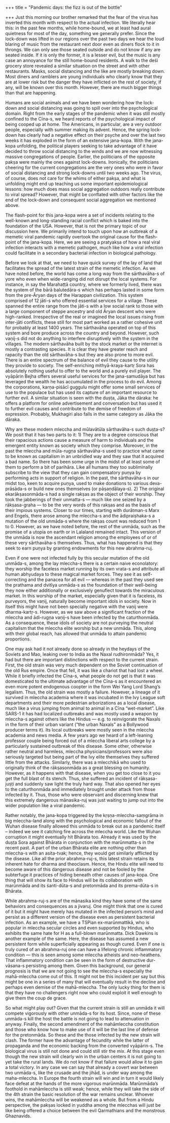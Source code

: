 +++
title = "Pandemic days: the fizz is out of the bottle"

+++
Just this morning our brother remarked that the fear of the virus has
inverted this month with respect to the actual infection. We literally
hear this: in the past few months, while home-bound, we at least had
aural quietness for most of the day, something we generally prefer.
Since the lock-down was lifted in our regions over the past two days we
hear the loud blaring of music from the restaurant next door even as
diners flock to it in throngs. We can only see those seated outside and
do not know if any are seated inside. If it is only the former, it is a
lesser evil, but the music is any case an annoyance for the still
home-bound residents. A walk to the deśi grocery store revealed a
similar situation on the street and with other restaurants. Masks,
social distancing and the like are mostly breaking down. Most diners and
ramblers are young individuals who clearly know that they are at lower
risk but the danger they have inflicted on the rest of society, if any,
will be known over this month. However, there are much bigger things
than that are happening.

Humans are social animals and we have been wondering how the lock-down
and social distancing was going to spill over into the psychological
domain. Right from the early stages of the pandemic when it was still
mostly confined to the Cīna-s, we heard reports of the psychological
impact of being cooped up at home. The Americans, in particular, are a
very outdoor people, especially with summer making its advent. Hence,
the spring lock-down has clearly had a negative effect on their psyche
and over the last two weeks it has exploded in the form of an extensive
jana-kopa. With the jana-kopa unfolding, the political players seeking
to take advantage of it have decided to throw social distancing to the
winds and we are now witnessing massive congregations of people.
Earlier, the politicians of the opposite pakṣa were mainly the ones
against lock-downs. Ironically, the politicians cheering for the current
congregations are the very ones who were in favor of social distancing
and strong lock-downs until two weeks ago. The virus, of course, does
not care for the whims of either pakṣa, and what is unfolding might end
up teaching us some important epidemiological lessons: how much does
mass social aggregation outdoors really contribute to viral spread?
However, that might be conflated with other factors like the end of the
lock-down and consequent social aggregation we mentioned above.

The flash-point for this jana-kopa were a set of incidents relating to
the well-known and long-standing racial conflict which is baked into the
foundation of the USA. However, that is not the primary topic of our
discussion here. We primarily intend to touch upon how an outbreak of a
memetic viral pandemic rapidly overtook the original cause for the
flash-point of the jana-kopa. Here, we are seeing a pratyakṣa of how a
real viral infection interacts with a memetic pathogen, much like how a
viral infection could facilitate in a secondary bacterial infection in
biological pathology.

Before we look at that, we need to have quick survey of the lay of land
that facilitates the spread of the latest strain of the memetic
infection. As we have noted before, the world has come a long way from
the sārthavāha-s of yore who even when wide-ranging did not disrupt the
local systems. For instance, in say the Marahaṭṭā country, where we
formerly lived, there was the system of the bārā balutedāra-s which has
perhaps lasted in some form from the pre-Āryan days of the Harappan
civilization. This system comprised of 12 jāti-s who offered essential
services for a village. These spanned the entire range from the jāti-s
with a low social rank to those with a large component of steppe
ancestry and old Āryan descent who were high-ranked. Irrespective of the
real or imagined the local issues rising from inter-jāti conflicts,
these still for most part worked as a rather cohesive unit for probably
at least 1400 years. The sārthavāha operated on top of this system and
bore produce across the country and beyond. However, such vaṇij-s did
not do anything to interfere disruptively with the system in the
villages. The modern sārthavāha built by the stock market or the
internet is mostly a contrasting species. It is clear they have greater
reach and rapacity than the old sārthavāha-s but they are also prone to
more evil. There is an entire spectrum of the balance of evil they cause
to the utility they provide to society. The self-enriching
mithyā-kraya-kartṛ Sora has absolutely nothing useful to offer to the
world and a purely evil player. The vyāpārin Bejha offers several useful
services for the jana-samudāya but has leveraged the wealth he has
accumulated in the process to do evil. Among the corporations,
karṇa-piśācī guggulu might offer some small services of use to the
populace but has used its capture of an important resource to further
evil. A similar situation is seen with the duṣṭa, Jāka the dāraka: he
offers a platform for online advertisement and conversation but has used
it to further evil causes and contribute to the demise of freedom of
expression. Probably, Mukhagiri also falls in the same category as Jāka
the dāraka.

Why are these modern mleccha and mūlavātūla sārthavāha-s such duṣṭa-s?
We posit that it has two parts to it: 1) They are to a degree conscious
that their rapacious actions cause a measure of harm to individuals and
the emergent entity known as society which they comprise. Moreover, in
the past the mleccha and mūla-rugṇa sārthavāha-s used to practice what
came to be known as capitalism in an unbridled way and they saw that it
acquired a bad name. So there has been some urge in the midst of at
least some of them to perform a bit of parihāra. Like all humans they
too subliminally subscribe to the view that they can gain compensatory
puṇya by performing acts in support of religion. In the past, the
sārthavāha-s in our midst too, keen to acquire puṇya, used to make
donations to various deva-prāsāda-s or build new ones themselves (or
pāṣaṇdālaya-s). 2) The original ekarākṣasonmāda-s had a single rakṣas
as the object of their worship. They took the jabberings of their
unmatta-s — much like one seized by a rākṣasa-graha — to be the very
words of this rakṣas and as the basis of their impious systems. Closer
to our times, starting with durātman-s Marx and Engels, there arose
among the mleccha-s and the ādipraiṣhaka-s a mutation of the old
unmāda-s where the rakṣas count was reduced from 1 to 0. However, as we
have noted before, the rest of the unmāda, such as the promise of a
utopia on earth or in Lalaland remained intact. This version of the
unmāda is now the ascendant religion among the employees of or of these
very sārthavāha-s themselves. Thus, what has happened is that they seek
to earn puṇya by granting endowments for this new abrahma-ruj.

Even if one were not infected fully by this secular mutation of the old
unmāda-s, among the lay mleccha-s there is a certain naive econolatory:
they worship the faceless market running by its own vrata-s and
attribute all human abhyudaya to these magical market forces. They see
it as self-correcting and the panacea for all evil — whereas in the past
they used see the prathama and dvitīya unmāda-s as the foundation of
their well-being they now either additionally or exclusively genuflect
towards the miraculous market. In this worship of the market, especially
given that it is faceless, its purveyors, the vaṇij, naturally become
important idols in society. Now in itself this might have not been
specially negative with the vaṇij were dharma-kartṛ-s. However, as we
saw above a significant fraction of the mleccha and ādi-rugṇa vaṇij-s
have been infected by the caturthonmāda. As a consequence, these idols
of society are not purveying the neutral capitalism that the mleccha
elite worship but a new unmāda. This, along with their global reach, has
allowed that unmāda to attain pandemic proportions.

One may ask had it not already done so already in the heydays of the
Soviets and Mao, leaking over to India as the Naxal rudhironmāda? Yes,
it had but there are important distinctions with respect to the current
strain. First, the old strain was very much dependent on the Soviet
continuation of the old Rus empire. Once that fell, it was like a
chariot that had lost a wheel. While it briefly infected the Cīna-s,
what people do not get is that it was domesticated to the ultimate
advantage of the Cīna-s as it encountered an even more potent endogenous
coopter in the form Wei Yang Lord Shang’s legalism. Thus, the old strain
was mostly a failure. However, a lineage of it survived in mleccha
academia where it was incubated in the Ivy League soft departments and
their more pedestrian arborizations as a local disease, much like a
virus jumping from animal to animal in a Cīna “wet-market”. Like SARS-1
it has had localized outbreaks and was mostly used a weapon by mleccha-s
against others like the Hindus — e.g. to reinvigorate the Naxals in the
form of their urban variant (“the urban Naxals” as a Bollywood producer
terms it). Its local outbreaks were mostly seen in the mleccha academia
and news media. A few years ago we heard of a left-leaning professor
couple being forced out of a mleccha liberal arts college by a
particularly sustained outbreak of this disease. Some other, otherwise
rather neutral and harmless, mleccha physicians/professors were also
seriously targeted but being part of the Ivy elite themselves they
suffered little from the attacks. Similarly, there was a mlecchikā who
used to originally think of the rākṣasonmāda as a great blessing on
humanity. However, as it happens with that disease, when you get too
close to it you get the full blast of its stench. Thus, she suffered an
incident of rākṣasa-juṣṭi and suddenly saw light the truly hard way.
That also opened her eyes to the caturthonmāda and immediately brought
under attack from those infected by it. Thus, those who were observant
and discerning knew that this extremely dangerous mānasika-ruj was just
waiting to jump out into the wider population like a viral pandemic.

Rather notably, the jana-kopa triggered by the kṛṣṇa-mleccha-saṃgrāma in
big mleccha-land along with the psychological and economic fallout of
the Wuhan disease finally allowed this unmāda to break out as a pandemic
itself – indeed we see it catching fire across the mleccha world. Like
the Wuhan corruption it might eventually hit Bhārata too. Already it was
used by the duṣṭa Sora against Bhārata in conjunction with the
marūnmatta-s in the recent past. A part of the urban Bhārata elite are
nothing other than mleccha-s with an asita-tvak; hence, they would get
similarly afflicted by the disease. Like all the prior abrahma-ruj-s,
this latest strain retains its inherent hate for dharma and theoclasm.
Hence, the Hindu elite will need to become aware of this dangerous
disease and not be fooled by the subterfuge it practices of hiding
beneath other causes of jana-kopa. One thing that will show its face to
Hindus will be its collaboration with marūnmāda and its śanti-dūta-s and
pretonmāda and its prema-dūta-s in Bhārata.

While abrahma-ruj-s are of the mānasika kind they have some of the same
behaviors and consequences as a jivaruj. One might think that one is
cured of it but it might have merely has mutated in the infected
person’s mind and persist as a different version of the disease even
as persistent bacterial infection. As an example, we have a TSPian
ex-marūnmattikā, who is popular in mleccha secular circles and even
supported by Hindus, who exhibits the same hate for H as a full-blown
marūnmatta. Dick Dawkins is another example of the same. Here, the
disease has assumed a new persistent form while superficially appearing
as though cured. Even if one is truly cured of an abrahma-ruj one can
have a lifelong chronic inflammatory condition — this is seen among some
mleccha atheists and neo-heathens. That inflammatory condition can be
seen in the form of destructive dur-vāsana-s persisting among them.
Given this background, our general prognosis is that we are not going to
see the mleccha-s especially the mahā-mleccha come out of this. It might
not be this incident per say but this might be one in a series of many
that will eventually result in the decline and perhaps even demise of
the mahā-mleccha. The only lucky thing for them is that they have no
challengers right now who could exploit it well enough to give them the
coup de grace.

So what might play out? Given that the current strain is still an unmāda
it will compete vigorously with other unmāda-s for its host. Since, none
of these unmāda-s kill the host the battle is not going to lead to
attenuation in anyway. Finally, the second amendment of the mahāmleccha
constitution and those who know how to make use of it will be the last
line of defense for the pretonmāda. So these and the those infected by
the new strain will clash. The former have the advantage of fecundity
while the latter of propaganda and the economic backing from the
converted vyāpārin-s. The biological virus is still not done and could
still stir the mix. At this stage even though the new strain will
clearly win in the urban centers it is not going to yet take the rural
lands. We do not know if that failure would allow it to gain a total
victory. In any case we can say that already a covert war between two
unmāda-s, like the crusade and the jihād, is under way among the
maha-mleccha. In Europe the fourth strain will win and in turn it would
likely face defeat at the hands of the more vigorous marūnmāda.
Marūnmāda’s foothold in mahāmleccha is still weak; hence, while they
will take the side of the 4th strain the basic resolution of the war
remains unclear. Whoever wins, the mahāmleccha will be weakened as a
whole. But from a Hindu perspective, the pakṣas locked in yuddha among
the mlecchas will just be like being offered a choice between the evil
Qarmathians and the monstrous Ghaznavids.
